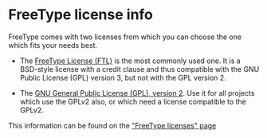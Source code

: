# FreeType license info

FreeType comes with two licenses from which you can choose the one which fits your needs best.

-   The [FreeType License (FTL)](https://gitlab.freedesktop.org/freetype/freetype/-/blob/master/docs/FTL.TXT) 
    is the most commonly used one. It is a BSD-style license with a credit clause 
    and thus compatible with the GNU Public License (GPL) version 3, 
    but not with the GPL version 2.

-   The [GNU General Public License (GPL), version 2](https://gitlab.freedesktop.org/freetype/freetype/-/blob/master/docs/GPLv2.TXT). 
    Use it for all projects which use the GPLv2 also, or which need a license 
    compatible to the GPLv2.

This information can be found on the 
["FreeType licenses" page](https://freetype.org/license.html)
